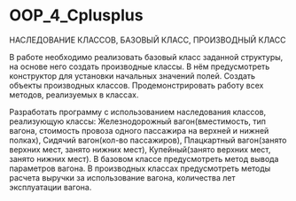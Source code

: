 # OOP_4_Cplusplus
НАСЛЕДОВАНИЕ КЛАССОВ, БАЗОВЫЙ КЛАСС, ПРОИЗВОДНЫЙ КЛАСС

В работе необходимо реализовать базовый класс заданной структуры, на основе него создать производные классы. В нём предусмотреть конструктор для установки начальных значений полей. Создать объекты производных классов. Продемонстрировать работу всех методов, реализуемых в классах.

Разработать программу с использованием наследования классов, реализующую классы: Железнодорожный вагон(вместимость, тип вагона, стоимость провоза одного пассажира на верхней и нижней полках), Сидячий вагон(кол-во пассажиров), Плацкартный вагон(занято верхних мест, занято нижних мест), Купейный(занято верхних мест, занято нижних мест). В базовом классе предусмотреть метод вывода параметров вагона. В производных классах предусмотреть методы расчета выручки за использование вагона, количества лет эксплуатации вагона.
